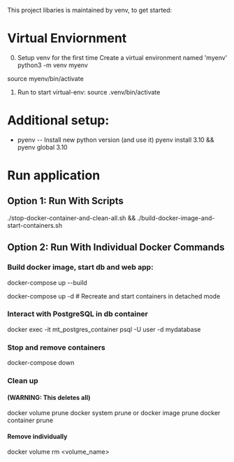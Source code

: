 This project libaries is maintained by venv, to get started:
# Virtual Enviornment
0. Setup venv for the first time
Create a virtual environment named 'myenv'
python3 -m venv myenv

source myenv/bin/activate

1. Run to start virtual-env:
source .venv/bin/activate

# Additional setup:
- pyenv
-- Install new python version (and use it)
pyenv install 3.10 && pyenv global 3.10

# Run application
## Option 1: Run With Scripts
./stop-docker-container-and-clean-all.sh && ./build-docker-image-and-start-containers.sh

## Option 2: Run With Individual Docker Commands

### Build docker image, start db and web app:
docker-compose up --build

docker-compose up -d  # Recreate and start containers in detached mode

### Interact with PostgreSQL in db container
docker exec -it mt_postgres_container psql -U user -d mydatabase

### Stop and remove containers
docker-compose down

### Clean up
#### (WARNING: This deletes all)
docker volume prune
docker system prune
    or
    docker image prune
    docker container prune

#### Remove individually
docker volume rm <volume_name>